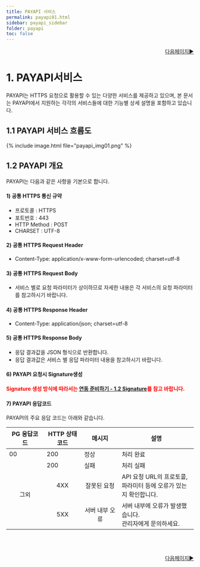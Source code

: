 ```yaml
---
title: PAYAPI 서비스
permalink: payapi01.html
sidebar: payapi_sidebar
folder: payapi
toc: false
---
```


<div style="display: inline-block; width: 100%;">
  <a style="float:right;" href="/payapi02.html">다음페이지▶</a>
</div>

# 1. PAYAPI서비스

PAYAPI는 HTTPS 요청으로 활용할 수 있는 다양한 서비스를 제공하고 있으며, 본 문서는 PAYAPI에서 지원하는 각각의 서비스들에 대한 기능별 상세 설명을 포함하고 있습니다.

## 1.1 PAYAPI 서비스 흐름도

{% include image.html file="payapi_img01.png" %}

## 1.2 PAYAPI 개요

PAYAPI는 다음과 같은 사항을 기본으로 합니다.

#### 1) 공통 HTTPS 통신 규약
- 프로토콜 : HTTPS
- 포트번호 : 443
- HTTP Method : POST
- CHARSET : UTF-8

#### 2) 공통 HTTPS Request Header

- Content-Type: application/x-www-form-urlencoded; charset=utf-8

#### 3) 공통 HTTPS Request Body

- 서비스 별로 요청 파라미터가 상이하므로 자세한 내용은 각 서비스의 요청 파라미터를 참고하시기 바랍니다.

#### 4) 공통 HTTPS Response Header

- Content-Type: application/json; charset=utf-8

#### 5) 공통 HTTPS Response Body

- 응답 결과값을 JSON 형식으로 반환합니다.
- 응답 결과값은 서비스 별 응답 파라미터 내용을 참고하시기 바랍니다.

#### 6) PAYAPI 요청시 Signature생성 

<p style="color: red;"><strong>Signature 생성 방식에 따라서는 <a href="/prepare01.html#12-signature-개요">연동 준비하기 - 1.2 Signature</a>를 참고 바랍니다.</strong></p>

#### 7) PAYAPI 응답코드

PAYAPI의 주요 응답 코드는 아래와 같습니다.

<table class="tg" style="width: 100%">
  <colgroup>
    <col style="text-align: center; width: 20%">
    <col style="text-align: center; width: 20%">
    <col style="text-align: center; width: 20%">
    <col style="text-align: center; width: 40%">
  </colgroup>
  <thead>
    <tr>
      <th class="tg-01ax">PG 응답코드</th>
      <th class="tg-01ax">HTTP 상태 코드</th>
      <th class="tg-01ax">메시지</th>
      <th class="tg-02ax">설명</th>
    </tr>
  </thead>
  <tbody>
    <tr>
      <td class="center-align">00</td>
      <td class="center-align">200</td>
      <td class="center-align">정상</td>
      <td class="left-align">처리 완료</td>
    </tr>
    <tr>
      <td class="center-align" rowspan="3" style="text-align :center;vertical-align: middle">그외</td>
      <td class="center-align">200</td>
      <td class="center-align">실패</td>
      <td class="left-align">처리 실패</td>
    </tr>
    <tr>
      <td class="center-align" style="text-align: center; vertical-align: middle">4XX</td>
      <td class="center-align" style="text-align: center;">잘못된 요청</td>
      <td class="left-align">API 요청 URL의 프로토콜, 파라미터 등에 오류가 있는지 확인합니다.</td>
    </tr>
    <tr>
      <td class="center-align" style="text-align: center; vertical-align: middle">5XX</td>
      <td class="center-align" style="text-align: center;">서버 내부 오류</td>
      <td class="left-align">서버 내부에 오류가 발생했습니다.<br>관리자에게 문의하세요.</td>
    </tr>
  </tbody>
</table>

<div style="display: inline-block; width: 100%; margin-top: 50px;">
  <a style="float:right;" href="/payapi02.html">다음페이지▶</a>
</div>